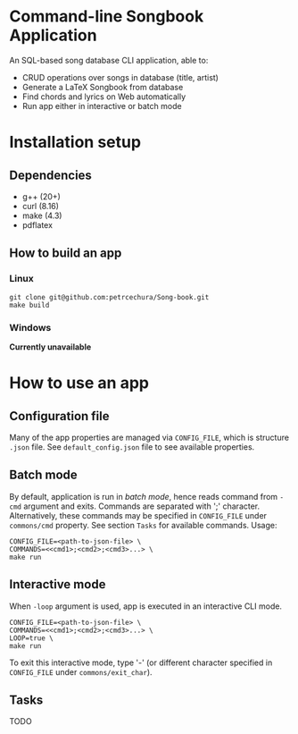 # Command-line Songbook Application
An SQL-based song database CLI application, able to:
  * CRUD operations over songs in database (title, artist)
  * Generate a LaTeX Songbook from database
  * Find chords and lyrics on Web automatically
  * Run app either in interactive or batch mode

# Installation setup
## Dependencies
  * g++ (20+)
  * curl (8.16)
  * make (4.3)
  * pdflatex

## How to build an app
### Linux
```
git clone git@github.com:petrcechura/Song-book.git
make build
```
### Windows
**Currently unavailable**

# How to use an app
## Configuration file
Many of the app properties are managed via `CONFIG_FILE`, which is structure `.json` file. See `default_config.json` file to see available properties.

## Batch mode
By default, application is run in *batch mode*, hence reads command from `-cmd` argument and exits. Commands are separated with ';' character. Alternatively, these commands may be specified in `CONFIG_FILE` under `commons/cmd` property.
See section `Tasks` for available commands.
Usage:
```
CONFIG_FILE=<path-to-json-file> \
COMMANDS=<<cmd1>;<cmd2>;<cmd3>...> \
make run
```
## Interactive mode
When `-loop` argument is used, app is executed in an interactive CLI mode.
```
CONFIG_FILE=<path-to-json-file> \
COMMANDS=<<cmd1>;<cmd2>;<cmd3>...> \
LOOP=true \
make run
```
To exit this interactive mode, type '-' (or different character specified in `CONFIG_FILE` under `commons/exit_char`).

## Tasks
TODO
